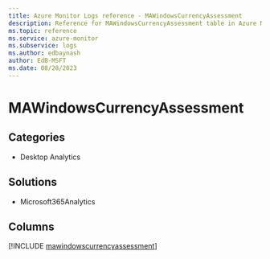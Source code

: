 ```yaml
---
title: Azure Monitor Logs reference - MAWindowsCurrencyAssessment
description: Reference for MAWindowsCurrencyAssessment table in Azure Monitor Logs.
ms.topic: reference
ms.service: azure-monitor
ms.subservice: logs
ms.author: edbaynash
author: EdB-MSFT
ms.date: 08/28/2023
---
```


# MAWindowsCurrencyAssessment



## Categories

- Desktop Analytics
## Solutions

- Microsoft365Analytics

            


## Columns
  
[!INCLUDE [mawindowscurrencyassessment](../includes/mawindowscurrencyassessment-include.md)]
